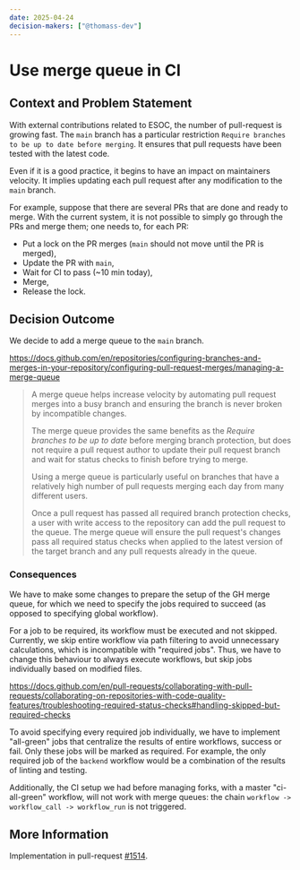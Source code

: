 ```yaml
---
date: 2025-04-24
decision-makers: ["@thomass-dev"]
---
```


# Use merge queue in CI

## Context and Problem Statement

With external contributions related to ESOC, the number of pull-request is growing fast.
The `main` branch has a particular restriction `Require branches to be up to date before
merging`. It ensures that pull requests have been tested with the latest code.

Even if it is a good practice, it begins to have an impact on maintainers velocity. It
implies updating each pull request after any modification to the `main` branch.

For example, suppose that there are several PRs that are done and ready to merge. With
the current system, it is not possible to simply go through the PRs and merge them; one
needs to, for each PR:
- Put a lock on the PR merges (`main` should not move until the PR is merged),
- Update the PR with `main`,
- Wait for CI to pass (~10 min today),
- Merge,
- Release the lock.

## Decision Outcome

We decide to add a merge queue to the `main` branch.

https://docs.github.com/en/repositories/configuring-branches-and-merges-in-your-repository/configuring-pull-request-merges/managing-a-merge-queue

> A merge queue helps increase velocity by automating pull request merges into a busy
> branch and ensuring the branch is never broken by incompatible changes.
>
> The merge queue provides the same benefits as the *Require branches to be up to date*
> before merging branch protection, but does not require a pull request author to update
> their pull request branch and wait for status checks to finish before trying to merge.
>
> Using a merge queue is particularly useful on branches that have a relatively high
> number of pull requests merging each day from many different users.
>
> Once a pull request has passed all required branch protection checks, a user with
> write access to the repository can add the pull request to the queue. The merge queue
> will ensure the pull request's changes pass all required status checks when applied to
> the latest version of the target branch and any pull requests already in the queue.

### Consequences

We have to make some changes to prepare the setup of the GH merge queue, for which we
need to specify the jobs required to succeed (as opposed to specifying global workflow).

For a job to be required, its workflow must be executed and not skipped. Currently, we
skip entire workflow via path filtering to avoid unnecessary calculations, which is
incompatible with "required jobs". Thus, we have to change this behaviour to always
execute workflows, but skip jobs individually based on modified files.

https://docs.github.com/en/pull-requests/collaborating-with-pull-requests/collaborating-on-repositories-with-code-quality-features/troubleshooting-required-status-checks#handling-skipped-but-required-checks

To avoid specifying every required job individually, we have to implement "all-green"
jobs that centralize the results of entire workflows, success or fail. Only these jobs
will be marked as required. For example, the only required job of the `backend` workflow
would be a combination of the results of linting and testing.

Additionally, the CI setup we had before managing forks, with a master "ci-all-green"
workflow, will not work with merge queues: the chain `workflow -> workflow_call ->
workflow_run` is not triggered.

## More Information

Implementation in pull-request [#1514](https://github.com/probabl-ai/skore/pull/1514).
